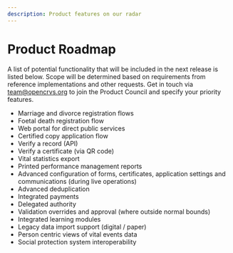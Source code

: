 ```yaml
---
description: Product features on our radar
---
```


# Product Roadmap

A list of potential functionality that will be included in the next release is listed below. Scope will be determined based on requirements from reference implementations and other requests. Get in touch via team@opencrvs.org to join the Product Council and specify your priority features.

* Marriage and divorce registration flows
* Foetal death registration flow
* Web portal for direct public services
* Certified copy application flow
* Verify a record (API)
* Verify a certificate (via QR code)
* Vital statistics export
* Printed performance management reports
* Advanced configuration of forms, certificates, application settings and communications (during live operations)
* Advanced deduplication
* Integrated payments
* Delegated authority
* Validation overrides and approval (where outside normal bounds)
* Integrated learning modules
* Legacy data import support (digital / paper)
* Person centric views of vital events data
* Social protection system interoperability

